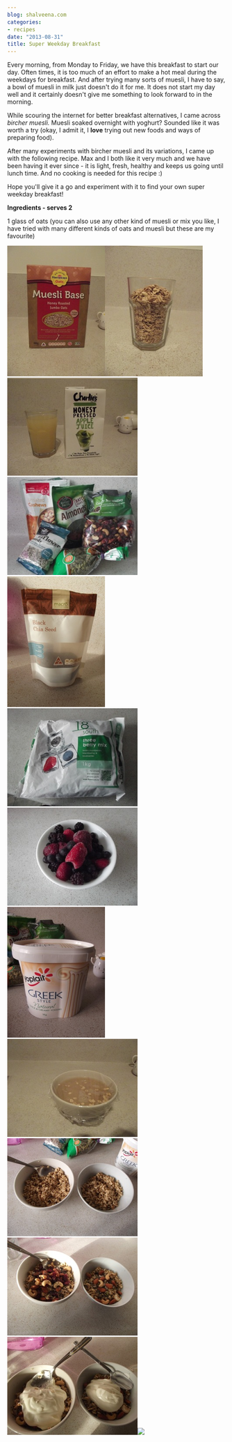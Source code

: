 ```yaml
---
blog: shalveena.com
categories:
- recipes
date: "2013-08-31"
title: Super Weekday Breakfast
---
```


Every morning, from Monday to Friday, we have this breakfast to start our day. Often times, it is too much of an effort to make a hot meal during the weekdays for breakfast. And after trying many sorts of muesli, I have to say, a bowl of muesli in milk just doesn't do it for me. It does not start my day well and it certainly doesn't give me something to look forward to in the morning. 

  

While scouring the internet for better breakfast alternatives, I came across _bircher muesli._ Muesli soaked overnight with yoghurt? Sounded like it was worth a try (okay, I admit it, I **love** trying out new foods and ways of preparing food). 

  

After many experiments with bircher muesli and its variations, I came up with the following recipe. Max and I both like it very much and we have been having it ever since - it is light, fresh, healthy and keeps us going until lunch time. And no cooking is needed for this recipe :)

  

Hope you'll give it a go and experiment with it to find your own super weekday breakfast!

  

**Ingredients - serves 2**

1 glass of oats (you can also use any other kind of muesli or mix you like, I have tried with many different kinds of oats and muesli but these are my favourite)

  

[![](images/620ce-dscf5651.jpg)![](images/1edf8-dscf5652.jpg)![](images/1a571-dscf5657.jpg)![](images/3432b-dscf5662.jpg)![](images/b38e5-dscf5654.jpg)![](images/72add-dscf5656.jpg)![](images/d16e2-dscf5659.jpg)![](images/44ce2-dscf5653.jpg)![](images/843d9-dscf5661.jpg)![](images/b24f2-dscf5663.jpg)![](images/62f71-dscf5665.jpg)![](images/f8762-dscf5668.jpg)![](https://shalveena.files.wordpress.com/2013/08/f8762-dscf5668.jpg?w=300)](https://shalveena.files.wordpress.com/2013/08/5567f-dscf5650.jpg)
